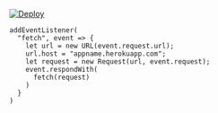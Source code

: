 ﻿[![Deploy](https://www.herokucdn.com/deploy/button.png)](https://dashboard.heroku.com/new?template=https://github.com/dgdlin/hk.git)

```
addEventListener(
  "fetch", event => {
    let url = new URL(event.request.url);
    url.host = "appname.herokuapp.com";
    let request = new Request(url, event.request);
    event.respondWith(
      fetch(request)
    )
  }
)
```
